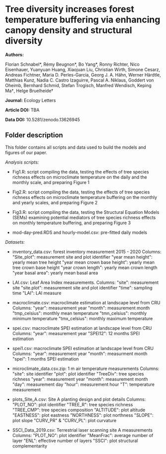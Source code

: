 # Tree diversity increases forest temperature buffering via enhancing canopy density and structural diversity

**Authors:**

Florian Schnabel*, Rémy Beugnon*, Bo Yang*, Ronny Richter, Nico Eisenhauer, Yuanyuan Huang, Xiaojuan Liu, Christian Wirth, Simone Cesarz, Andreas Fichtner, Maria D. Perles-Garcia, Georg J. A. Hähn, Werner Härdtle, Matthias Kunz, Nadia C. Castro Izaguirre, Pascal A. Niklaus, Goddert von Oheimb, Bernhard Schmid, Stefan Trogisch, Manfred Wendisch, Keping Ma†, Helge Bruelheide†

**Journal:** Ecology Letters

**Article DOI:** TBA

**Data DOI:** 10.5281/zenodo.13626945

## Folder description

This folder contains all scripts and data used to build the models and figures of our paper.

*Analysis scripts:*

- Fig1.R: script compiling the data, testing the effects of tree species richness effects on microclimate temperature on the daily and the monthly scale, and preparing Figure 1

- Fig2.R: script compiling the data, testing the effects of tree species richness effects on microclimate temperature buffering on the monthly and yearly scales, and preparing Figure 2

- Fig3.R: script compiling the data, testing the Structural Equation Models (SEMs) examining potential mediators of tree species richness effects on monthly temperature buffering, and preparing Figure 3

- mod-day-pred.RDS and hourly-model.csv: pre-fitted daily models 

*Datasets:*

- inventory_data.csv: forest inventory measurement 2015 - 2020
Columns:
  "Site_plot": measurement site and plot identifier
  "year mean height": yearly mean tree height
  "year mean crown base height": yearly mean tree crown base height
  "year crown length": yearly mean crown length
  "year basal area": yearly mean basal area

- LAI.csv: Leaf Area Index measurements.
Columns:
  "site": measurement site
  "site.plot": measurement site and plot identifier
  "time": sampling time
  "LAI": LAI measure

- macroclimate.csv: macroclimate estimation at landscape level from CRU
Columns:
  "year": measurement year
  "month": measurement month
  "tmp_celsius": monthly mean temperature
  "tmn_celsius": monthly minimum temperature
  "tmx_celsius": monthly maximum temperature

- spei.csv: macroclimate SPEI estimation at landscape level from CRU
Columns:
  "year": measurement year
  "SPEI12": 12 months SPEI estimation
  
- spei1.csv: macroclimate SPEI estimation at landscape level from CRU
Columns:
  "year": measurement year
  "month": measurment month
  "spei": 1 months SPEI estimation

- microclimate_data.csv.zip: 1 m air temperature measurements
Columns:
  "site": site identifier
  "plot": plot identifier
  "TreeDiv": tree species richness
  "year": measurement year
  "month": measurement month
  "day": measurement day
  "hour": measurement hour
  "T": temperature measurement

- plots_Site_A.csv: Site A planting design and plot details
Columns:
  "PLOT_NO": plot identifier
  "TREE_R": tree species richness
  "TREE_CMP": tree species composition
  "ALTITUDE": plot altitude
  "EASTNESS": plot eastness
  "NORTHNESS": plot northness
  "SLOPE": plot slope
  "CURV_PR" & "CURV_PL": plot curvature

- SSCI_Data_2019.csv: Terrestrial laser scanning site A measurements
Columns:
  "PLOT_NO": plot identifier
  "MeanFrac": average number of layer
  "ENL": effective number of layers
  "SSCI": plot structural complementarity



  
  
